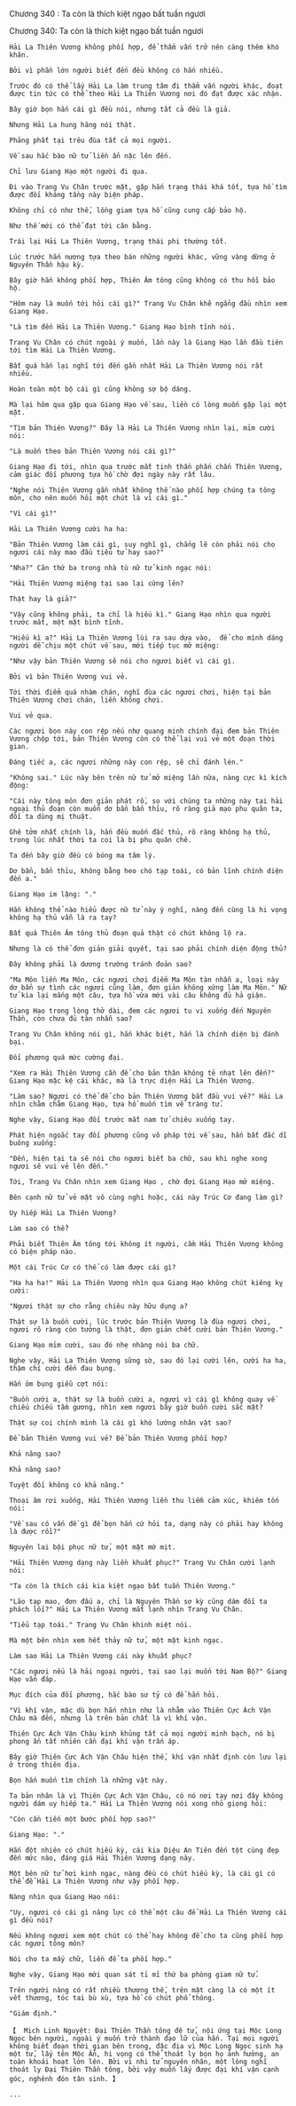 




Chương 340 : Ta còn là thích kiệt ngạo bất tuần ngươi


Chương 340: Ta còn là thích kiệt ngạo bất tuần ngươi

	Hải La Thiên Vương không phối hợp, để thẩm vấn trở nên càng thêm khó khăn.

	Bởi vì phần lớn người biết đến đều không có hắn nhiều.

	Trước đó có thể lấy Hải La làm trung tâm đi thẩm vấn người khác, đoạt được tin tức có thể theo Hải La Thiên Vương nơi đó đạt được xác nhận.

	Bây giờ bọn hắn cái gì đều nói, nhưng tất cả đều là giả.

	Nhưng Hải La hung hăng nói thật.

	Phảng phất tại trêu đùa tất cả mọi người.

	Về sau hắc bào nữ tử liền ẩn nặc lên đến.

	Chỉ lưu Giang Hạo một người đi qua.

	Đi vào Trang Vu Chân trước mặt, gặp hắn trạng thái khá tốt, tựa hồ tìm được đối kháng tầng này biện pháp.

	Không chỉ có như thế, lồng giam tựa hồ cũng cung cấp bảo hộ.

	Như thế mới có thể đạt tới cân bằng.

	Trái lại Hải La Thiên Vương, trạng thái phi thường tốt.

	Lúc trước hắn nương tựa theo bán những người khác, vững vàng dừng ở Nguyên Thần hậu kỳ.

	Bây giờ hắn không phối hợp, Thiên Âm tông cũng không có thu hồi bảo hộ.

	"Hôm nay là muốn tới hỏi cái gì?" Trang Vu Chân khẽ ngẩng đầu nhìn xem Giang Hạo.

	"Là tìm đến Hải La Thiên Vương." Giang Hạo bình tĩnh nói.

	Trang Vu Chân có chút ngoài ý muốn, lần này là Giang Hạo lần đầu tiên tới tìm Hải La Thiên Vương.

	Bất quá hắn lại nghĩ tới đến gần nhất Hải La Thiên Vương nói rất nhiều.

	Hoàn toàn một bộ cái gì cũng không sợ bộ dáng.

	Mà lại hôm qua gặp qua Giang Hạo về sau, liền có lòng muốn gặp lại một mặt.

	"Tìm bản Thiên Vương?" Đây là Hải La Thiên Vương nhìn lại, mỉm cười nói:

	"Là muốn theo bản Thiên Vương nói cái gì?"

	Giang Hạo đi tới, nhìn qua trước mắt tinh thần phấn chấn Thiên Vương, cảm giác đối phương tựa hồ chờ đợi ngày này rất lâu.

	"Nghe nói Thiên Vương gần nhất không thế nào phối hợp chúng ta tông môn, cho nên muốn hỏi một chút là vì cái gì."

	"Vì cái gì?"

	Hải La Thiên Vương cười ha ha:

	"Bản Thiên Vương làm cái gì, suy nghĩ gì, chẳng lẽ còn phải nói cho ngươi cái này mao đầu tiểu tử hay sao?"

	"Nha?" Căn thứ ba trong nhà tù nữ tử kinh ngạc nói:

	"Hải Thiên Vương miệng tại sao lại cứng lên?

	Thật hay là giả?"

	"Vậy cũng không phải, ta chỉ là hiếu kì." Giang Hạo nhìn qua người trước mắt, một mặt bình tĩnh.

	"Hiếu kì a?" Hải La Thiên Vương lùi ra sau dựa vào,  để cho mình dáng người dễ chịu một chút về sau, mới tiếp tục mở miệng:

	"Như vậy bản Thiên Vương sẽ nói cho ngươi biết vì cái gì.

	Bởi vì bản Thiên Vương vui vẻ.

	Tới thời điểm quá nhàm chán, nghĩ đùa các ngươi chơi, hiện tại bản Thiên Vương chơi chán, liền không chơi.

	Vui vẻ qua.

	Các ngươi bọn này con rệp nếu như quang minh chính đại đem bản Thiên Vương chộp tới, bản Thiên Vương còn có thể lại vui vẻ một đoạn thời gian.

	Đáng tiếc a, các ngươi những này con rệp, sẽ chỉ đánh lén."

	"Không sai." Lúc này bên trên nữ tử mở miệng lần nữa, nàng cực kì kích động:

	"Cái này tông môn đơn giản phát rồ, so với chúng ta những này tại hải ngoại thủ đoạn còn muốn dơ bẩn bẩn thỉu, rõ ràng giả mạo phu quân ta, đối ta dùng mị thuật.

	Ghê tởm nhất chính là, hắn đều muốn đắc thủ, rõ ràng không hạ thủ, trong lúc nhất thời ta coi là bị phu quân chê.

	Ta đến bây giờ đều có bóng ma tâm lý.

	Dơ bẩn, bẩn thỉu, không bằng heo chó tạp toái, có bản lĩnh chính diện đến a."

	Giang Hạo im lặng: "."

	Hắn không thể nào hiểu được nữ tử này ý nghĩ, nàng đến cùng là hi vọng không hạ thủ vẫn là ra tay?

	Bất quá Thiên Âm tông thủ đoạn quả thật có chút không lộ ra.

	Nhưng là có thể đơn giản giải quyết, tại sao phải chính diện động thủ?

	Đây không phải là dương trường tránh đoản sao?

	"Ma Môn liền Ma Môn, các ngươi chơi điểm Ma Môn tàn nhẫn a, loại này dơ bẩn sự tình các ngươi cũng làm, đơn giản không xứng làm Ma Môn." Nữ tử kia lại mắng một câu, tựa hồ vừa mới vài câu không đủ hả giận.

	Giang Hạo trong lòng thở dài, đem các ngươi tu vi xuống đến Nguyên Thần, còn chưa đủ tàn nhẫn sao?

	Trang Vu Chân không nói gì, hắn khác biệt, hắn là chính diện bị đánh bại.

	Đối phương quá mức cường đại.

	"Xem ra Hải Thiên Vương cần để cho bản thân không tẻ nhạt lên đến?" Giang Hạo mặc kệ cái khác, mà là trực diện Hải La Thiên Vương.

	"Làm sao? Ngươi có thể để cho bản Thiên Vương bắt đầu vui vẻ?" Hải La nhìn chằm chằm Giang Hạo, tựa hồ muốn tìm về tràng tử.

	Nghe vậy, Giang Hạo đối trước mắt nam tử chiêu xuống tay.

	Phát hiện ngoắc tay đối phương cũng vô pháp tới về sau, hắn bất đắc dĩ buông xuống:

	"Đến, hiện tại ta sẽ nói cho ngươi biết ba chữ, sau khi nghe xong ngươi sẽ vui vẻ lên đến."

	Tới, Trang Vu Chân nhìn xem Giang Hạo , chờ đợi Giang Hạo mở miệng.

	Bên cạnh nữ tử vẻ mặt vô cùng nghi hoặc, cái này Trúc Cơ đang làm gì?

	Uy hiếp Hải La Thiên Vương?

	Làm sao có thể?

	Phải biết Thiên Âm tông tới không ít người, cầm Hải Thiên Vương không có biện pháp nào.

	Một cái Trúc Cơ có thể có làm được cái gì?

	"Ha ha ha!" Hải La Thiên Vương nhìn qua Giang Hạo không chút kiêng kỵ cười:

	"Ngươi thật sự cho rằng chiêu này hữu dụng a?

	Thật sự là buồn cười, lúc trước bản Thiên Vương là đùa ngươi chơi, ngươi rõ ràng còn tưởng là thật, đơn giản chết cười bản Thiên Vương."

	Giang Hạo mỉm cười, sau đó nhẹ nhàng nói ba chữ.

	Nghe vậy, Hải La Thiên Vương sững sờ, sau đó lại cười lên, cười ha ha, thậm chí cười đến đau bụng.

	Hắn ôm bụng giễu cợt nói:

	"Buồn cười a, thật sự là buồn cười a, ngươi vì cái gì không quay về chiếu chiếu tấm gương, nhìn xem ngươi bây giờ buồn cười sắc mặt?

	Thật sự coi chính mình là cái gì khó lường nhân vật sao?

	Để bản Thiên Vương vui vẻ? Để bản Thiên Vương phối hợp?

	Khả năng sao?

	Khả năng sao?

	Tuyệt đối không có khả năng."

	Thoại âm rơi xuống, Hải Thiên Vương liền thu liễm cảm xúc, khiêm tốn nói:

	"Về sau có vấn đề gì để bọn hắn cứ hỏi ta, dạng này có phải hay không là được rồi?"

	Nguyên lai bội phục nữ tử, một mặt mờ mịt.

	"Hải Thiên Vương dạng này liền khuất phục?" Trang Vu Chân cười lạnh nói:

	"Ta còn là thích cái kia kiệt ngạo bất tuần Thiên Vương."

	"Lão tạp mao, đơn đấu a, chỉ là Nguyên Thần sơ kỳ cũng dám đối ta phách lối?" Hải La Thiên Vương mắt lạnh nhìn Trang Vu Chân.

	"Tiểu tạp toái." Trang Vu Chân khinh miệt nói.

	Mà một bên nhìn xem hết thảy nữ tử, một mặt kinh ngạc.

	Làm sao Hải La Thiên Vương cái này khuất phục?

	"Các ngươi nếu là hải ngoại người, tại sao lại muốn tới Nam Bộ?" Giang Hạo vấn đáp.

	Mục đích của đối phương, hắc bào sư tỷ có để hắn hỏi.

	"Vì khí vận, mặc dù bọn hắn nhìn như là nhằm vào Thiên Cực Ách Vận Châu mà đến, nhưng là trên bản chất là vì khí vận.

	Thiên Cực Ách Vận Châu kinh khủng tất cả mọi người minh bạch, nó bị phong ấn tất nhiên cần đại khí vận trấn áp.

	Bây giờ Thiên Cực Ách Vận Châu hiện thế, khí vận nhất định còn lưu lại ở trong thiên địa.

	Bọn hắn muốn tìm chính là những vật này.

	Ta bản nhân là vì Thiên Cực Ách Vận Châu, có nó nơi tay nơi đây không người dám uy hiếp ta." Hải La Thiên Vương nói xong nhỏ giọng hỏi:

	"Còn cần tiến một bước phối hợp sao?"

	Giang Hạo: "."

	Hắn đột nhiên có chút hiếu kỳ, cái kia Diệu An Tiên đến tột cùng đẹp đến mức nào, đáng giá Hải Thiên Vương dạng này.

	Một bên nữ tử hơi kinh ngạc, nàng đều có chút hiếu kỳ, là cái gì có thể để Hải La Thiên Vương như vậy phối hợp.

	Nàng nhìn qua Giang Hạo nói:

	"Uy, ngươi có cái gì năng lực có thể một câu để Hải La Thiên Vương cái gì đều nói?

	Nếu không ngươi xem một chút có thể hay không để cho ta cũng phối hợp các ngươi tông môn?

	Nói cho ta mấy chữ, liền để ta phối hợp."

	Nghe vậy, Giang Hạo mới quan sát tỉ mỉ thứ ba phòng giam nữ tử.

	Trên người nàng có rất nhiều thương thế, trên mặt càng là có một ít vết thương, tóc tai bù xù, tựa hồ có chút phổ thông.

	"Giám định."

	【  Mịch Linh Nguyệt: Đại Thiên Thần tông đệ tử, nội ứng tại Mộc Long Ngọc bên người, ngoài ý muốn trở thành đạo lữ của hắn. Tại mọi người không biết đoạn thời gian bên trong, đặc địa vì Mộc Long Ngọc sinh hạ một tử, lấy tên Mộc Ẩn, hi vọng có thể thoát ly bọn họ ảnh hưởng, an toàn khoái hoạt lớn lên. Bởi vì nhi tử nguyên nhân, một lòng nghĩ thoát ly Đại Thiên Thần tông, bởi vậy muốn lấy được đại khí vận cạnh góc, nghênh đón tân sinh. 】

	...




